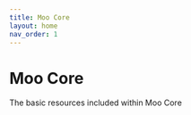 ```yaml
---
title: Moo Core
layout: home
nav_order: 1
---
```

# Moo Core
The basic resources included within Moo Core
